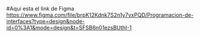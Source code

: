 #Aqui esta el link de Figma
https://www.figma.com/file/brpK12Kdnk7S2n1y7vxPQD/Programacion-de-interfaces?type=design&node-id=0%3A1&mode=design&t=SFSB6n01ezsBUthI-1

